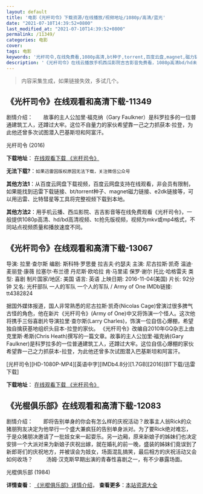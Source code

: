 ```yaml
---
layout: default
title: '电影《光杆司令》下载资源/在线播放/视频地址/1080p/高清/蓝光'
date: "2021-07-10T14:39:52+0800"
last_modified_at: "2021-07-10T14:39:52+0800"
permalink: /11349/
categories: 电影
cover:
tags: 电影
keywords: '光杆司令,在线免费看,1080p高清,bt种子,torrent,百度云盘,magnet,磁力链,迅雷下载资源'
description: '《光杆司令》在线云播放手机西瓜影院吉吉影音免费看，1080p高清bd/hd未删减完整版和tc抢先枪版，mkv/mp4格式，附带bt/torrent种子、magnet/磁力链、百度云盘、网盘资源迅雷下载链接'
---
```


>内容采集生成，如果链接失效，多试几个。


## 《光杆司令》在线观看和高清下载-11349

剧情介绍：　　故事的主人公加里·福克纳（Gary Faulkner）是科罗拉多的一位普通建筑工人，还蹲过大牢。这位不自量力的家伙希望靠一己之力抓获本·拉登，为此他还曾多次试图潜入巴基斯坦和阿富汗。


光杆司令 (2016)

**下载地址**： [在线观看下载 《光杆司令》](https://www.btbtdy.me/btdy/dy7822.html) 


**无法下载?**：`如果迅雷因版权原因无法下载，关注微信公众号 `

**其他方法1**：从百度云网盘下载视频，百度云网盘支持在线观看，非会员有限制，如果能找到迅雷下载链接、bt/torrent种子、magnet磁力链接、e2dk链接等，可以用迅雷、比特彗星等工具将完整视频下载到本地。

**其他方法2**：用手机云播、西瓜影院、吉吉影音等在线免费观看《光杆司令》，一般提供1080p高清、hd/bd高清视频、tc抢先版视频，视频为mkv或mp4格式，不同站点视频质量和播放速度不同。


## 《光杆司令》在线观看和高清下载-13067

导演: 拉里·查尔斯 编剧: 斯科特·罗思曼 拉吉夫·约瑟夫 主演: 尼古拉斯·凯奇 温迪·麦丽登·康薇 拉塞尔·布兰德 丹尼斯·欧哈拉 肯·马里诺 保罗·谢尔 托比·哈格雷夫 类型: 喜剧 制片国家/地区: 美国 语言: 英语 上映日期: 2016-11-04(美国) 片长: 92分钟 又名: 光杆部队 一人的军队 一个人的军队 / Army of One IMDb链接: tt4382824

据国外媒体报道，国人非常熟悉的尼古拉斯·凯奇(Nicolas Cage)曾演过很多脾气古怪的角色，他在新片《光杆司令》(Army of One)中又将饰演一个怪人。这次他将携手三俗喜剧片导演拉里·查尔斯(Larry Charles)，饰演一位自信心爆棚，希望独自擒获基地组织头目本-拉登的家伙。 《光杆司令》改编自2010年GQ杂志上由克里斯·希斯(Chris Heath)撰写的一篇文章。故事的主人公加里·福克纳(Gary Faulkner)是科罗拉多的一位普通建筑工人，还蹲过大牢。这位自信心爆棚的家伙希望靠一己之力抓获本-拉登，为此他还曾多次试图潜入巴基斯坦和阿富汗。


[光杆司令][HD-1080P-MP4][英语中字][IMDb4.8分][1.7GB][2016][BT下载/迅雷下载]

**下载地址**： [在线观看下载 《光杆司令》](https://www.btdx8.com/torrent/army_of_one_2016.html) 


## 《光棍俱乐部》在线观看和高清下载-12083

剧情介绍：　　即将告别单身的你会有怎么样的庆祝活动？故事主人翁Rick的众猪朋狗友决定为他举行一个盛大兼疯狂的告别单身派对。为了要Rick绝对难忘，于是众猪朋决邀请了一批妓女来一起耍乐。另一边厢，原来新娘子的姊妹们也决定安排一个大派对来为新娘子庆祝出嫁，就在婚礼的前一晚，盛装的姊妹们竟误到了新郎哥们的庆祝地方，并被误会为妓女，场面混乱搞笑，最后相方的庆祝活动又会如何收场？  　　汤姆·汉克斯早期出演的青春性喜剧之一，有不少暴露场面。


光棍俱乐部 (1984)

**详情查看**： [《光棍俱乐部》详情介绍](/movie/12083/)， **查看更多**：[本站资源大全](/movie/t/all/)

